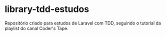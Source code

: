 # library-tdd-estudos
Repositório criado para estudos de Laravel com TDD, seguindo o tutorial da playlist do canal Coder's Tape.
